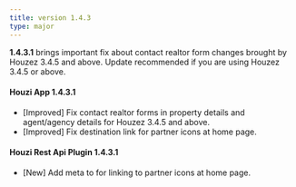 ```yaml
---
title: version 1.4.3
type: major
---
```


**1.4.3.1** brings important fix about contact realtor form changes brought by Houzez 3.4.5 and above. Update recommended if you are using Houzez 3.4.5 or above.

#### Houzi App 1.4.3.1

- [Improved] Fix contact realtor forms in property details and agent/agency details for Houzez 3.4.5 and above.
- [Improved] Fix destination link for partner icons at home page.

#### Houzi Rest Api Plugin 1.4.3.1

- [New] Add meta to for linking to partner icons at home page.